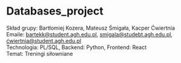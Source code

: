 # Databases_project
Skład grupy: Bartłomiej Kozera, Mateusz Śmigała, Kacper Ćwiertnia \
Emaile: bartekk@student.agh.edu.pl, smigala@studebt.agh.edu.pl, ćwiertnia@student.agh.edu.pl \
Technologia: PL/SQL, Backend: Python, Frontend: React \
Temat: Treningi siłowniane
